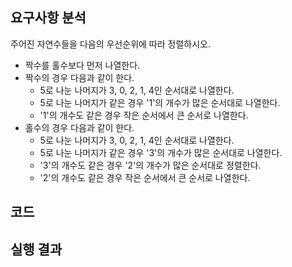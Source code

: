 ## 요구사항 분석
주어진 자연수들을 다음의 우선순위에 따라 정렬하시오.
* 짝수를 홀수보다 먼저 나열한다.
* 짝수의 경우 다음과 같이 한다.
  * 5로 나눈 나머지가 3, 0, 2, 1, 4인 순서대로 나열한다.
  * 5로 나눈 나머지가 같은 경우 '1'의 개수가 많은 순서대로 나열한다.
  * '1'의 개수도 같은 경우 작은 순서에서 큰 순서로 나열한다.
* 홀수의 경우 다음과 같이 한다.
  * 5로 나눈 나머지가 3, 0, 2, 1, 4인 순서대로 나열한다.
  * 5로 나눈 나머지가 같은 경우 '3'의 개수가 많은 순서대로 나열한다.
  * '3'의 개수도 같은 경우 '2'의 개수가 많은 순서대로 정렬한다.
  * '2'의 개수도 같은 경우 작은 순서에서 큰 순서로 나열한다.

## 코드

## 실행 결과
